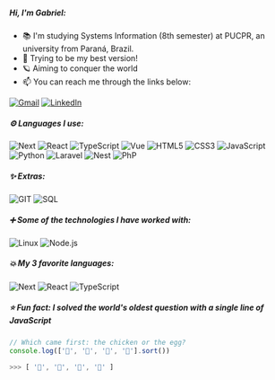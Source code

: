 ##### Hi, I'm Gabriel:

- 📚 I'm studying Systems Information (8th semester) at PUCPR, an university from Paraná, Brazil.
- 🎯 Trying to be my best version!
- 🪐 Aiming to conquer the world 
- :mailbox: You can reach me through the links below:

[![Gmail](https://img.shields.io/badge/-GMAIL-D14836?style&logo=gmail&logoColor=white)](mailto:gevertlolz@gmail.com)
[![LinkedIn](https://img.shields.io/badge/-LINKEDIN-0077B5?style&logo=linkedin&logoColor=white)](https://www.linkedin.com/in/gabrielgevert/)


##### ⚙ Languages I use: 


![Next](https://img.shields.io/badge/Next-000000?style=flat&logo=next.js&logoWidth=20)
![React](https://img.shields.io/badge/-React-000000?style=flat&logo=react&logoWidth=20)
![TypeScript](https://img.shields.io/badge/Typescript-000000?style=flat&logo=typescript&logoWidth=20)
![Vue](https://img.shields.io/badge/-Vue-000000?style=flat&logo=vuedotjs&logoWidth=20)
![HTML5](https://img.shields.io/badge/-HTML5-000000?style=flat&logo=html5&logoWidth=20)
![CSS3](https://img.shields.io/badge/-CSS3-000000?style=flat&logo=CSS3&logoWidth=20&logoColor=blue)
![JavaScript](https://img.shields.io/badge/-JavaScript-000000?style=flat&logo=javascript&logoWidth=20)
![Python](https://img.shields.io/badge/-Python-000000?style=flat&logo=python&logoWidth=20)
![Laravel](https://img.shields.io/badge/-Laravel-000000?style=flat&logo=laravel&logoWidth=20)
![Nest](https://img.shields.io/badge/-NestJS-000000?style=flat&logo=nestjs&logoWidth=20)
![PhP](https://img.shields.io/badge/-PHP-000000?style=flat&logo=php&logoWidth=20)




##### ✨ Extras:
![GIT](https://img.shields.io/badge/-GIT-000000?style=flat&logo=git&logoWidth=20)
![SQL](https://img.shields.io/badge/-SQL-000000?style=flat&logo=mysql&logoWidth=20&logoColor=blue)


##### ➕ Some of the technologies I have worked with:

![Linux](https://img.shields.io/badge/-Linux-222222?style=flat&logo=linux&logoColor=FCC624&logoWidth=20)
![Node.js](https://img.shields.io/badge/-Node.js-222222?style=flat&logo=node.js&logoColor=339933&logoWidth=20)




##### 💥 My 3 favorite languages:

![Next](https://img.shields.io/badge/Next-222222?style=flat&logo=next.js&logoWidth=20&logoColor=FCC624)
![React](https://img.shields.io/badge/-React-222222?style=flat&logo=react&logoWidth=20&logoColor=FCC624)
![TypeScript](https://img.shields.io/badge/Typescript-222222?style=flat&logo=typescript&logoWidth=20&logoColor=FCC624)


##### ⭐ Fun fact: I solved the world's oldest question with a single line of JavaScript
<!-- wi*quL3fcV -->

```javascript
// Which came first: the chicken or the egg?
console.log(['🐣', '🐔', '🐥', '🥚'].sort())

>>> [ '🥚', '🐣', '🐥', '🐔' ]
```
